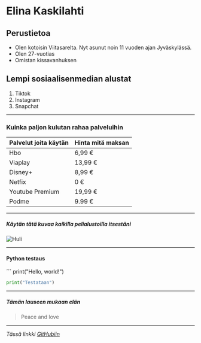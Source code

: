 # Elina Kaskilahti #

## Perustietoa ##
* Olen kotoisin Viitasarelta. Nyt asunut noin 11 vuoden ajan Jyväskylässä.
* Olen 27-vuotias
* Omistan kissavanhuksen


## Lempi sosiaalisenmedian alustat ##

1. Tiktok
2. Instagram
3. Snapchat

---
### Kuinka paljon kulutan rahaa palveluihin ###

| **Palvelut joita käytän**      | **Hinta mitä maksan**  |
|-----------|------|
| Hbo | 6,99 €   |
| Viaplay | 13,99 €   |
| Disney+ | 8,99 €   |
| Netfix | 0 € |
| Youtube Premium | 19,99 € |
| Podme | 9.99 € |


---

##### Käytän tätä kuvaa kaikilla pelialustoilla itsestäni #####

![Huli](https://blogger.googleusercontent.com/img/b/R29vZ2xl/AVvXsEgEpieDhmDfkBjkNZ4uuVvIxezbZEQ_HnxpI1xXSo0l95i8y4N3E66L5czH-EG6NGDWgIqodthy_yoPkd_cFBJQUubGmUFh9MVNtaRD0tcZAJNV3cWHNlIZiWu0Ry_7JgMukvllTONdJlY/s1600/cinderella-disneyscreencaps.com-1824+(800x593).jpg)

---

#### Python testaus ####

´´´ print("Hello, world!")

```python
print("Testataan")
```
---

##### Tämän lauseen mukaan elän #####
> Peace and love

---

*Tässä linkki [GitHubiin](https://github.com/)*
